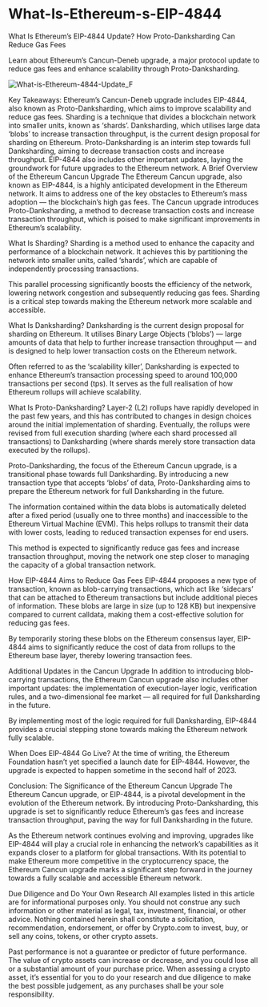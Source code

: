 # What-Is-Ethereum-s-EIP-4844
What Is Ethereum’s EIP-4844 Update? How Proto-Danksharding Can Reduce Gas Fees

Learn about Ethereum’s Cancun-Deneb upgrade, a major protocol update to reduce gas fees and enhance scalability through Proto-Danksharding.

![What-is-Ethereum-4844-Update_F](https://github.com/orkunsahin/What-Is-Ethereum-s-EIP-4844/assets/39224802/4c59ef5c-7164-4ad9-a3d9-1c4a1ccd6fdb)

Key Takeaways:
Ethereum’s Cancun-Deneb upgrade includes EIP-4844, also known as Proto-Danksharding, which aims to improve scalability and reduce gas fees.
Sharding is a technique that divides a blockchain network into smaller units, known as ‘shards’.
Danksharding, which utilises large data ‘blobs’ to increase transaction throughput, is the current design proposal for sharding on Ethereum.
Proto-Danksharding is an interim step towards full Danksharding, aiming to decrease transaction costs and increase throughput.
EIP-4844 also includes other important updates, laying the groundwork for future upgrades to the Ethereum network.
A Brief Overview of the Ethereum Cancun Upgrade
The Ethereum Cancun upgrade, also known as EIP-4844, is a highly anticipated development in the Ethereum network. It aims to address one of the key obstacles to Ethereum’s mass adoption — the blockchain’s high gas fees. The Cancun upgrade introduces Proto-Danksharding, a method to decrease transaction costs and increase transaction throughput, which is poised to make significant improvements in Ethereum’s scalability.

What Is Sharding?
Sharding is a method used to enhance the capacity and performance of a blockchain network. It achieves this by partitioning the network into smaller units, called ‘shards’, which are capable of independently processing transactions. 

This parallel processing significantly boosts the efficiency of the network, lowering network congestion and subsequently reducing gas fees. Sharding is a critical step towards making the Ethereum network more scalable and accessible.

What Is Danksharding?
Danksharding is the current design proposal for sharding on Ethereum. It utilises Binary Large Objects (‘blobs’) — large amounts of data that help to further increase transaction throughput — and is designed to help lower transaction costs on the Ethereum network.

Often referred to as the ‘scalability killer’, Danksharding is expected to enhance Ethereum’s transaction processing speed to around 100,000 transactions per second (tps). It serves as the full realisation of how Ethereum rollups will achieve scalability.

What Is Proto-Danksharding?
Layer-2 (L2) rollups have rapidly developed in the past few years, and this has contributed to changes in design choices around the initial implementation of sharding. Eventually, the rollups were revised from full execution sharding (where each shard processed all transactions) to Danksharding (where shards merely store transaction data executed by the rollups).

Proto-Danksharding, the focus of the Ethereum Cancun upgrade, is a transitional phase towards full Danksharding. By introducing a new transaction type that accepts ‘blobs’ of data, Proto-Danksharding aims to prepare the Ethereum network for full Danksharding in the future. 

The information contained within the data blobs is automatically deleted after a fixed period (usually one to three months) and inaccessible to the Ethereum Virtual Machine (EVM). This helps rollups to transmit their data with lower costs, leading to reduced transaction expenses for end users.

This method is expected to significantly reduce gas fees and increase transaction throughput, moving the network one step closer to managing the capacity of a global transaction network.

How EIP-4844 Aims to Reduce Gas Fees
EIP-4844 proposes a new type of transaction, known as blob-carrying transactions, which act like ‘sidecars’ that can be attached to Ethereum transactions but include additional pieces of information. These blobs are large in size (up to 128 KB) but inexpensive compared to current calldata, making them a cost-effective solution for reducing gas fees.

By temporarily storing these blobs on the Ethereum consensus layer, EIP-4844 aims to significantly reduce the cost of data from rollups to the Ethereum base layer, thereby lowering transaction fees.

Additional Updates in the Cancun Upgrade
In addition to introducing blob-carrying transactions, the Ethereum Cancun upgrade also includes other important updates: the implementation of execution-layer logic, verification rules, and a two-dimensional fee market — all required for full Danksharding in the future. 

By implementing most of the logic required for full Danksharding, EIP-4844 provides a crucial stepping stone towards making the Ethereum network fully scalable.

When Does EIP-4844 Go Live?
At the time of writing, the Ethereum Foundation hasn’t yet specified a launch date for EIP-4844. However, the upgrade is expected to happen sometime in the second half of 2023.

Conclusion: The Significance of the Ethereum Cancun Upgrade
The Ethereum Cancun upgrade, or EIP-4844, is a pivotal development in the evolution of the Ethereum network. By introducing Proto-Danksharding, this upgrade is set to significantly reduce Ethereum’s gas fees and increase transaction throughput, paving the way for full Danksharding in the future. 

As the Ethereum network continues evolving and improving, upgrades like EIP-4844 will play a crucial role in enhancing the network’s capabilities as it expands closer to a platform for global transactions. With its potential to make Ethereum more competitive in the cryptocurrency space, the Ethereum Cancun upgrade marks a significant step forward in the journey towards a fully scalable and accessible Ethereum network.

Due Diligence and Do Your Own Research
All examples listed in this article are for informational purposes only. You should not construe any such information or other material as legal, tax, investment, financial, or other advice. Nothing contained herein shall constitute a solicitation, recommendation, endorsement, or offer by Crypto.com to invest, buy, or sell any coins, tokens, or other crypto assets.

Past performance is not a guarantee or predictor of future performance. The value of crypto assets can increase or decrease, and you could lose all or a substantial amount of your purchase price. When assessing a crypto asset, it’s essential for you to do your research and due diligence to make the best possible judgement, as any purchases shall be your sole responsibility.

